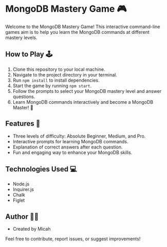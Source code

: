 # MongoDB Mastery Game 🎮

Welcome to the MongoDB Mastery Game! This interactive command-line games aim is to help you learn the MongoDB commands at different mastery levels.

## How to Play 🕹️

1. Clone this repository to your local machine.
2. Navigate to the project directory in your terminal.
3. Run `npm install` to install dependencies.
4. Start the game by running `npm start`.
5. Follow the prompts to select your MongoDB mastery level and answer questions.
6. Learn MongoDB commands interactively and become a MongoDB Master! 💪

## Features 🌟

- Three levels of difficulty: Absolute Beginner, Medium, and Pro.
- Interactive prompts for learning MongoDB commands.
- Explanation of correct answers after each question.
- Fun and engaging way to enhance your MongoDB skills.

## Technologies Used 💻

- Node.js
- Inquirer.js
- Chalk
- Figlet

## Author 🧑‍💻

- Created by Micah

Feel free to contribute, report issues, or suggest improvements!

